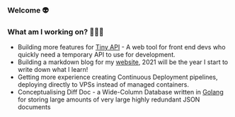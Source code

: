### Welcome 👽

### What am I working on? 🧑🏽‍💻
* Building more features for [Tiny API](https://tiny-api.dev) - A web tool for front end devs who quickly need a temporary API to use for development.
* Building a markdown blog for my [website](https://harderhutton.dev), 2021 will be the year I start to write down what I learn!
* Getting more experience creating Continuous Deployment pipelines, deploying directly to VPSs instead of managed containers.
* Conceptualising Diff Doc - a Wide-Column Database written in [Golang](https://golang.org/) for storing large amounts of very large highly redundant JSON documents

<!--
**cameronhh/cameronhh** is a ✨ _special_ ✨ repository because its `README.md` (this file) appears on your GitHub profile.

Here are some ideas to get you started:

- 🔭 I’m currently working on ...
- 🌱 I’m currently learning ...
- 👯 I’m looking to collaborate on ...
- 🤔 I’m looking for help with ...
- 💬 Ask me about ...
- 📫 How to reach me: ...
- 😄 Pronouns: ...
- ⚡ Fun fact: ...
-->
